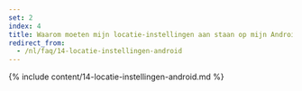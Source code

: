 ```yaml
---
set: 2
index: 4
title: Waarom moeten mijn locatie-instellingen aan staan op mijn Android-telefoon?
redirect_from: 
  - /nl/faq/14-locatie-instellingen-android
---
```

{% include content/14-locatie-instellingen-android.md %}

